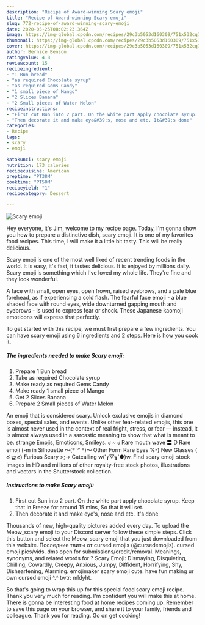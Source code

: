 ```yaml
---
description: "Recipe of Award-winning Scary emoji"
title: "Recipe of Award-winning Scary emoji"
slug: 772-recipe-of-award-winning-scary-emoji
date: 2020-05-25T08:02:23.364Z
image: https://img-global.cpcdn.com/recipes/29c3b5053d160309/751x532cq70/scary-emoji-recipe-main-photo.jpg
thumbnail: https://img-global.cpcdn.com/recipes/29c3b5053d160309/751x532cq70/scary-emoji-recipe-main-photo.jpg
cover: https://img-global.cpcdn.com/recipes/29c3b5053d160309/751x532cq70/scary-emoji-recipe-main-photo.jpg
author: Bernice Benson
ratingvalue: 4.8
reviewcount: 15
recipeingredient:
- "1 Bun bread"
- "as required Chocolate syrup"
- "as required Gems Candy"
- "1 small piece of Mango"
- "2 Slices Banana"
- "2 Small pieces of Water Melon"
recipeinstructions:
- "First cut Bun into 2 part. On the white part apply chocolate syrup. Keep that in Freeze for around 15 mins, So that it will set."
- "Then decorate it and make eye&#39;s, nose and etc. It&#39;s done"
categories:
- Recipe
tags:
- scary
- emoji

katakunci: scary emoji 
nutrition: 173 calories
recipecuisine: American
preptime: "PT38M"
cooktime: "PT50M"
recipeyield: "1"
recipecategory: Dessert

---
```



![Scary emoji](https://img-global.cpcdn.com/recipes/29c3b5053d160309/751x532cq70/scary-emoji-recipe-main-photo.jpg)

Hey everyone, it's Jim, welcome to my recipe page. Today, I'm gonna show you how to prepare a distinctive dish, scary emoji. It is one of my favorites food recipes. This time, I will make it a little bit tasty. This will be really delicious.

Scary emoji is one of the most well liked of recent trending foods in the world. It is easy, it's fast, it tastes delicious. It is enjoyed by millions daily. Scary emoji is something which I've loved my whole life. They're fine and they look wonderful.

A face with small, open eyes, open frown, raised eyebrows, and a pale blue forehead, as if experiencing a cold flash. The fearful face emoji - a blue shaded face with round eyes, wide downturned gapping mouth and eyebrows - is used to express fear or shock. These Japanese kaomoji emoticons will express that perfectly.


To get started with this recipe, we must first prepare a few ingredients. You can have scary emoji using 6 ingredients and 2 steps. Here is how you cook it.

<!--inarticleads1-->

##### The ingredients needed to make Scary emoji:

1. Prepare 1 Bun bread
1. Take as required Chocolate syrup
1. Make ready as required Gems Candy
1. Make ready 1 small piece of Mango
1. Get 2 Slices Banana
1. Prepare 2 Small pieces of Water Melon


An emoji that is considered scary. Unlock exclusive emojis in diamond boxes, special sales, and events. Unlike other fear-related emojis, this one is almost never used in the context of real fright, stress, or fear — instead, it is almost always used in a sarcastic meaning to show that what is meant to be. strange Emojis, Emoticons, Smileys. ಠ ~ ಠ Rare mouth wave 〓 D Rare emoji (-m in Silhouette 〜(꒪ ꒳ ꒪)〜 Other Form Rare Eyes %-) New Glasses ( ఠ ൠ ఠ) Furious Scary &gt;;-&gt; Catcalling w(′┏▽┓`●)w. Find scary emoji stock images in HD and millions of other royalty-free stock photos, illustrations and vectors in the Shutterstock collection. 

<!--inarticleads2-->

##### Instructions to make Scary emoji:

1. First cut Bun into 2 part. On the white part apply chocolate syrup. Keep that in Freeze for around 15 mins, So that it will set.
1. Then decorate it and make eye&#39;s, nose and etc. It&#39;s done


Thousands of new, high-quality pictures added every day. To upload the Meow_scary emoji to your Discord server follow these simple steps. Click this button and select the Meow_scary emoji that you just downloaded from this website. Последние твиты от cursed emojis (@cursedemojis). cursed emoji pics/vids. dms open for submissions/credit/removal. Meanings, synonyms, and related words for ? Scary Emoji: Dismaying, Disquieting, Chilling, Cowardly, Creepy, Anxious, Jumpy, Diffident, Horrifying, Shy, Disheartening, Alarming. emojimaker scary emoji cute. have fun making ur own cursed emoji ^.^ twtr: mldyht. 

So that's going to wrap this up for this special food scary emoji recipe. Thank you very much for reading. I'm confident you will make this at home. There is gonna be interesting food at home recipes coming up. Remember to save this page on your browser, and share it to your family, friends and colleague. Thank you for reading. Go on get cooking!
